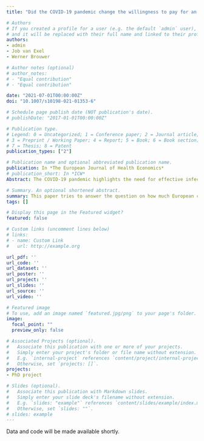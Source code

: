 ```yaml
---
title: "Did the COVID-19 pandemic change the willingness to pay for an early warning system for infectious diseases in Europe?"

# Authors
# If you created a profile for a user (e.g. the default `admin` user), write the username (folder name) here 
# and it will be replaced with their full name and linked to their profile.
authors:
- admin
- Job van Exel
- Werner Brouwer

# Author notes (optional)
# author_notes:
# - "Equal contribution"
# - "Equal contribution"

date: "2021-07-01T00:00:00Z"
doi: "10.1007/s10198-021-01353-6"

# Schedule page publish date (NOT publication's date).
# publishDate: "2017-01-01T00:00:00Z"

# Publication type.
# Legend: 0 = Uncategorized; 1 = Conference paper; 2 = Journal article;
# 3 = Preprint / Working Paper; 4 = Report; 5 = Book; 6 = Book section;
# 7 = Thesis; 8 = Patent
publication_types: ["2"]

# Publication name and optional abbreviated publication name.
publication: In *The European Journal of Health Economics*
# publication_short: In *ICW*
Abstract: The COVID-19 pandemic highlights the need for effective infectious disease outbreak prevention. This could entail installing an integrated, international early warning system, aiming to contain and mitigate infectious diseases outbreaks. The amount of resources governments should spend on such preventive measures can be informed by the value citizens attach to such a system. This was already recognized in 2018, when a contingent valuation willingness to pay (WTP) experiment was fielded, eliciting the WTP for such a system in six European countries. We replicated that experiment in the spring of 2020 to test whether and how WTP had changed during an actual pandemic (COVID-19), taking into account differences in infection rates and stringency of measures by government between countries. Overall, we found significant increases in WTP between the two time points, with mean WTP for an early warning system increasing by about 50% (median 30%), from around €20 to €30 per month. However, there were marked differences between countries and subpopulations, and changes were only partially explained by COVID-19 burden. We discuss possible explanations for and implication of our findings.

# Summary. An optional shortened abstract.
summary: This paper tries to answer the question on how much European citizens would be willing to pay for an early warning system for infectious diseases and how this changed with the COVID-19 pandemic.
tags: []

# Display this page in the Featured widget?
featured: false

# Custom links (uncomment lines below)
# links:
# - name: Custom Link
#   url: http://example.org

url_pdf: ''
url_code: ''
url_dataset: ''
url_poster: ''
url_project: ''
url_slides: ''
url_source: ''
url_video: ''

# Featured image
# To use, add an image named `featured.jpg/png` to your page's folder. 
image:
  focal_point: ""
  preview_only: false

# Associated Projects (optional).
#   Associate this publication with one or more of your projects.
#   Simply enter your project's folder or file name without extension.
#   E.g. `internal-project` references `content/project/internal-project/index.md`.
#   Otherwise, set `projects: []`.
projects:
- PhD project

# Slides (optional).
#   Associate this publication with Markdown slides.
#   Simply enter your slide deck's filename without extension.
#   E.g. `slides: "example"` references `content/slides/example/index.md`.
#   Otherwise, set `slides: ""`.
# slides: example
---
```


Data and code will be made available shortly.
